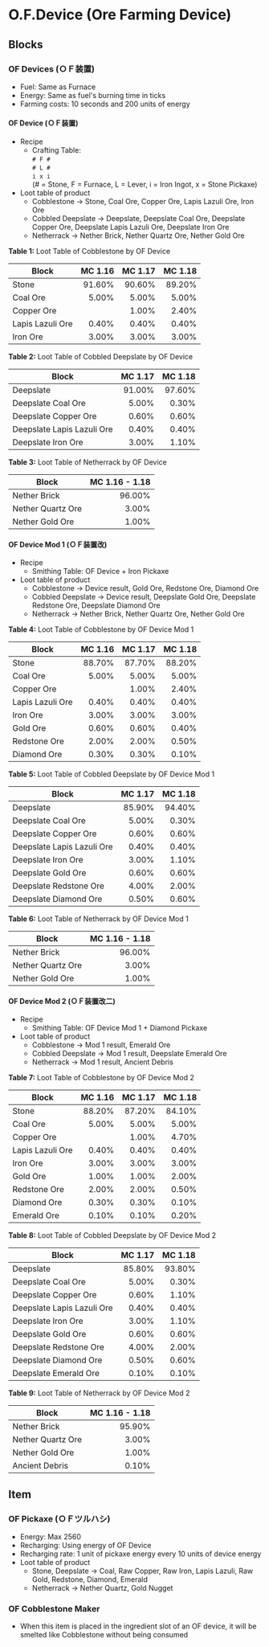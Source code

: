 # O.F.Device (Ore Farming Device)

## Blocks

### OF Devices (ＯＦ装置)

- Fuel: Same as Furnace
- Energy: Same as fuel's burning time in ticks
- Farming costs: 10 seconds and 200 units of energy

#### OF Device (ＯＦ装置)

- Recipe
  - Crafting Table: <br/>` # F # ` <br/>` # L # ` <br />` i x i ` <br />(# = Stone, F = Furnace, L = Lever, i = Iron Ingot, x = Stone Pickaxe)
- Loot table of product
  - Cobblestone -> Stone, Coal Ore, Copper Ore, Lapis Lazuli Ore, Iron Ore
  - Cobbled Deepslate -> Deepslate, Deepslate Coal Ore, Deepslate Copper Ore, Deepslate Lapis Lazuli Ore, Deepslate Iron Ore
  - Netherrack -> Nether Brick, Nether Quartz Ore, Nether Gold Ore

**Table 1:** Loot Table of Cobblestone by OF Device

| Block | MC 1.16 | MC 1.17 | MC 1.18 |
| --- | ---: | ---: | ---: |
| Stone | 91.60% | 90.60% | 89.20% |
| Coal Ore | 5.00% | 5.00% | 5.00% |
| Copper Ore |  | 1.00% | 2.40% |
| Lapis Lazuli Ore | 0.40% | 0.40% | 0.40% |
| Iron Ore | 3.00% | 3.00% | 3.00% |

**Table 2:** Loot Table of Cobbled Deepslate by OF Device

| Block | MC 1.17 | MC 1.18 |
| --- | ---: | ---: |
| Deepslate | 91.00% | 97.60% |
| Deepslate Coal Ore | 5.00% | 0.30% |
| Deepslate Copper Ore | 0.60% | 0.60% |
| Deepslate Lapis Lazuli Ore | 0.40% | 0.40% |
| Deepslate Iron Ore | 3.00% | 1.10% |

**Table 3:** Loot Table of Netherrack by OF Device

| Block | MC 1.16 - 1.18 |
| --- | ---: |
| Nether Brick | 96.00% |
| Nether Quartz Ore | 3.00% |
| Nether Gold Ore | 1.00% |

#### OF Device Mod 1 (ＯＦ装置改)

- Recipe
  - Smithing Table: OF Device + Iron Pickaxe
- Loot table of product
  - Cobblestone -> Device result, Gold Ore, Redstone Ore, Diamond Ore
  - Cobbled Deepslate -> Device result, Deepslate Gold Ore, Deepslate Redstone Ore, Deepslate Diamond Ore
  - Netherrack -> Nether Brick, Nether Quartz Ore, Nether Gold Ore

**Table 4:** Loot Table of Cobblestone by OF Device Mod 1

| Block | MC 1.16 | MC 1.17 | MC 1.18 |
| --- | ---: | ---: | ---: |
| Stone | 88.70% | 87.70% | 88.20% |
| Coal Ore | 5.00% | 5.00% | 5.00% |
| Copper Ore |  | 1.00% | 2.40% |
| Lapis Lazuli Ore | 0.40% | 0.40% | 0.40% |
| Iron Ore | 3.00% | 3.00% | 3.00% |
| Gold Ore | 0.60% | 0.60% | 0.40% |
| Redstone Ore | 2.00% | 2.00% | 0.50% |
| Diamond Ore | 0.30% | 0.30% | 0.10% |

**Table 5:** Loot Table of Cobbled Deepslate by OF Device Mod 1

| Block | MC 1.17 | MC 1.18 |
| --- | ---: | ---: |
| Deepslate | 85.90% | 94.40% |
| Deepslate Coal Ore | 5.00% | 0.30% |
| Deepslate Copper Ore | 0.60% | 0.60% |
| Deepslate Lapis Lazuli Ore | 0.40% | 0.40% |
| Deepslate Iron Ore | 3.00% | 1.10% |
| Deepslate Gold Ore | 0.60% | 0.60% |
| Deepslate Redstone Ore | 4.00% | 2.00% |
| Deepslate Diamond Ore | 0.50% | 0.60% |

**Table 6:** Loot Table of Netherrack by OF Device Mod 1

| Block | MC 1.16 - 1.18 |
| --- | ---: |
| Nether Brick | 96.00% |
| Nether Quartz Ore | 3.00% |
| Nether Gold Ore | 1.00% |

#### OF Device Mod 2 (ＯＦ装置改二)

- Recipe
  - Smithing Table: OF Device Mod 1 + Diamond Pickaxe
- Loot table of product
  - Cobblestone -> Mod 1 result, Emerald Ore
  - Cobbled Deepslate -> Mod 1 result, Deepslate Emerald Ore
  - Netherrack -> Mod 1 result, Ancient Debris

**Table 7:** Loot Table of Cobblestone by OF Device Mod 2

| Block | MC 1.16 | MC 1.17 | MC 1.18 |
| --- | ---: | ---: | ---: |
| Stone | 88.20% | 87.20% | 84.10% |
| Coal Ore | 5.00% | 5.00% | 5.00% |
| Copper Ore |  | 1.00% | 4.70% |
| Lapis Lazuli Ore | 0.40% | 0.40% | 0.40% |
| Iron Ore | 3.00% | 3.00% | 3.00% |
| Gold Ore | 1.00% | 1.00% | 2.00% |
| Redstone Ore | 2.00% | 2.00% | 0.50% |
| Diamond Ore | 0.30% | 0.30% | 0.10% |
| Emerald Ore | 0.10% | 0.10% | 0.20% |

**Table 8:** Loot Table of Cobbled Deepslate by OF Device Mod 2

| Block | MC 1.17 | MC 1.18 |
| --- | ---: | ---: |
| Deepslate | 85.80% | 93.80% |
| Deepslate Coal Ore | 5.00% | 0.30% |
| Deepslate Copper Ore | 0.60% | 1.10% |
| Deepslate Lapis Lazuli Ore | 0.40% | 0.40% |
| Deepslate Iron Ore | 3.00% | 1.10% |
| Deepslate Gold Ore | 0.60% | 0.60% |
| Deepslate Redstone Ore | 4.00% | 2.00% |
| Deepslate Diamond Ore | 0.50% | 0.60% |
| Deepslate Emerald Ore | 0.10% | 0.10% |

**Table 9:** Loot Table of Netherrack by OF Device Mod 2

| Block | MC 1.16 - 1.18 |
| --- | ---: |
| Nether Brick | 95.90% |
| Nether Quartz Ore | 3.00% |
| Nether Gold Ore | 1.00% |
| Ancient Debris | 0.10% |

## Item

### OF Pickaxe (ＯＦツルハシ)

- Energy: Max 2560
- Recharging: Using energy of OF Device
- Recharging rate: 1 unit of pickaxe energy every 10 units of device energy
- Loot table of product
  - Stone, Deepslate -> Coal, Raw Copper, Raw Iron, Lapis Lazuli, Raw Gold, Redstone, Diamond, Emerald
  - Netherrack -> Nether Quartz, Gold Nugget

### OF Cobblestone Maker

- When this item is placed in the ingredient slot of an OF device, it will be smelted like Cobblestone without being consumed
